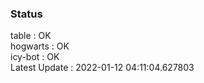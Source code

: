 ### Status


table : OK  
hogwarts : OK  
icy-bot : OK  
Latest Update : 2022-01-12 04:11:04.627803
